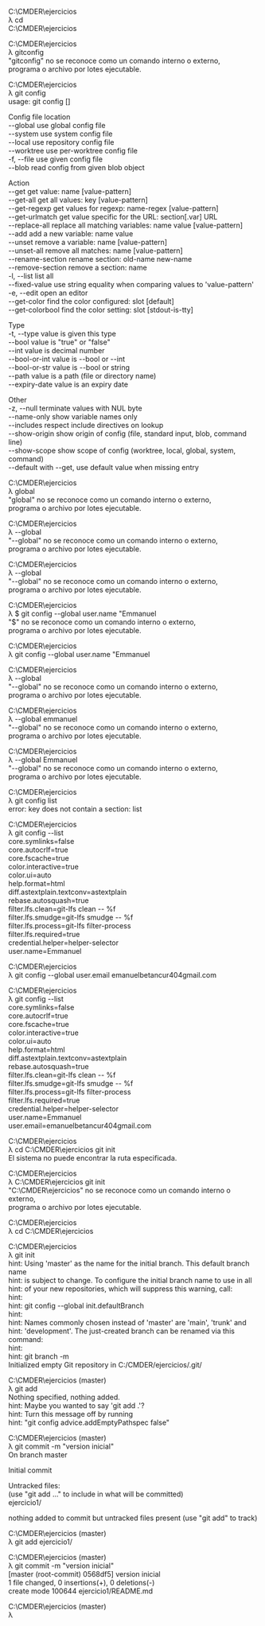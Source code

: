 C:\CMDER\ejercicios                                                                                                                                                     
λ cd                                                                                                                                                                    
C:\CMDER\ejercicios                                                                                                                                                     
                                                                                                                                                                        
C:\CMDER\ejercicios                                                                                                                                                     
λ gitconfig                                                                                                                                                             
"gitconfig" no se reconoce como un comando interno o externo,                                                                                                           
programa o archivo por lotes ejecutable.                                                                                                                                
                                                                                                                                                                        
C:\CMDER\ejercicios                                                                                                                                                     
λ git config                                                                                                                                                            
usage: git config [<options>]                                                                                                                                           
                                                                                                                                                                        
Config file location                                                                                                                                                    
    --global              use global config file                                                                                                                        
    --system              use system config file                                                                                                                        
    --local               use repository config file                                                                                                                    
    --worktree            use per-worktree config file                                                                                                                  
    -f, --file <file>     use given config file                                                                                                                         
    --blob <blob-id>      read config from given blob object                                                                                                            
                                                                                                                                                                        
Action                                                                                                                                                                  
    --get                 get value: name [value-pattern]                                                                                                               
    --get-all             get all values: key [value-pattern]                                                                                                           
    --get-regexp          get values for regexp: name-regex [value-pattern]                                                                                             
    --get-urlmatch        get value specific for the URL: section[.var] URL                                                                                             
    --replace-all         replace all matching variables: name value [value-pattern]                                                                                    
    --add                 add a new variable: name value                                                                                                                
    --unset               remove a variable: name [value-pattern]                                                                                                       
    --unset-all           remove all matches: name [value-pattern]                                                                                                      
    --rename-section      rename section: old-name new-name                                                                                                             
    --remove-section      remove a section: name                                                                                                                        
    -l, --list            list all                                                                                                                                      
    --fixed-value         use string equality when comparing values to 'value-pattern'                                                                                  
    -e, --edit            open an editor                                                                                                                                
    --get-color           find the color configured: slot [default]                                                                                                     
    --get-colorbool       find the color setting: slot [stdout-is-tty]                                                                                                  
                                                                                                                                                                        
Type                                                                                                                                                                    
    -t, --type <type>     value is given this type                                                                                                                      
    --bool                value is "true" or "false"                                                                                                                    
    --int                 value is decimal number                                                                                                                       
    --bool-or-int         value is --bool or --int                                                                                                                      
    --bool-or-str         value is --bool or string                                                                                                                     
    --path                value is a path (file or directory name)                                                                                                      
    --expiry-date         value is an expiry date                                                                                                                       
                                                                                                                                                                        
Other                                                                                                                                                                   
    -z, --null            terminate values with NUL byte                                                                                                                
    --name-only           show variable names only                                                                                                                      
    --includes            respect include directives on lookup                                                                                                          
    --show-origin         show origin of config (file, standard input, blob, command line)                                                                              
    --show-scope          show scope of config (worktree, local, global, system, command)                                                                               
    --default <value>     with --get, use default value when missing entry                                                                                              
                                                                                                                                                                        
                                                                                                                                                                        
C:\CMDER\ejercicios                                                                                                                                                     
λ global                                                                                                                                                                
"global" no se reconoce como un comando interno o externo,                                                                                                              
programa o archivo por lotes ejecutable.                                                                                                                                
                                                                                                                                                                        
C:\CMDER\ejercicios                                                                                                                                                     
λ --global                                                                                                                                                              
"--global" no se reconoce como un comando interno o externo,                                                                                                            
programa o archivo por lotes ejecutable.                                                                                                                                
                                                                                                                                                                        
C:\CMDER\ejercicios                                                                                                                                                     
λ --global                                                                                                                                                              
"--global" no se reconoce como un comando interno o externo,                                                                                                            
programa o archivo por lotes ejecutable.                                                                                                                                
                                                                                                                                                                        
C:\CMDER\ejercicios                                                                                                                                                     
λ $ git config --global user.name "Emmanuel                                                                                                                             
"$" no se reconoce como un comando interno o externo,                                                                                                                   
programa o archivo por lotes ejecutable.                                                                                                                                
                                                                                                                                                                        
C:\CMDER\ejercicios                                                                                                                                                     
λ git config --global user.name "Emmanuel                                                                                                                               
                                                                                                                                                                        
C:\CMDER\ejercicios                                                                                                                                                     
λ --global                                                                                                                                                              
"--global" no se reconoce como un comando interno o externo,                                                                                                            
programa o archivo por lotes ejecutable.                                                                                                                                
                                                                                                                                                                        
C:\CMDER\ejercicios                                                                                                                                                     
λ --global emmanuel                                                                                                                                                     
"--global" no se reconoce como un comando interno o externo,                                                                                                            
programa o archivo por lotes ejecutable.                                                                                                                                
                                                                                                                                                                        
C:\CMDER\ejercicios                                                                                                                                                     
λ --global Emmanuel                                                                                                                                                     
"--global" no se reconoce como un comando interno o externo,                                                                                                            
programa o archivo por lotes ejecutable.                                                                                                                                
                                                                                                                                                                        
C:\CMDER\ejercicios                                                                                                                                                     
λ git config list                                                                                                                                                       
error: key does not contain a section: list                                                                                                                             
                                                                                                                                                                        
C:\CMDER\ejercicios                                                                                                                                                     
λ git config --list                                                                                                                                                     
core.symlinks=false                                                                                                                                                     
core.autocrlf=true                                                                                                                                                      
core.fscache=true                                                                                                                                                       
color.interactive=true                                                                                                                                                  
color.ui=auto                                                                                                                                                           
help.format=html                                                                                                                                                        
diff.astextplain.textconv=astextplain                                                                                                                                   
rebase.autosquash=true                                                                                                                                                  
filter.lfs.clean=git-lfs clean -- %f                                                                                                                                    
filter.lfs.smudge=git-lfs smudge -- %f                                                                                                                                  
filter.lfs.process=git-lfs filter-process                                                                                                                               
filter.lfs.required=true                                                                                                                                                
credential.helper=helper-selector                                                                                                                                       
user.name=Emmanuel                                                                                                                                                      
                                                                                                                                                                        
C:\CMDER\ejercicios                                                                                                                                                     
λ git config --global user.email emanuelbetancur404gmail.com                                                                                                            
                                                                                                                                                                        
C:\CMDER\ejercicios                                                                                                                                                     
λ git config --list                                                                                                                                                     
core.symlinks=false                                                                                                                                                     
core.autocrlf=true                                                                                                                                                      
core.fscache=true                                                                                                                                                       
color.interactive=true                                                                                                                                                  
color.ui=auto                                                                                                                                                           
help.format=html                                                                                                                                                        
diff.astextplain.textconv=astextplain                                                                                                                                   
rebase.autosquash=true                                                                                                                                                  
filter.lfs.clean=git-lfs clean -- %f                                                                                                                                    
filter.lfs.smudge=git-lfs smudge -- %f                                                                                                                                  
filter.lfs.process=git-lfs filter-process                                                                                                                               
filter.lfs.required=true                                                                                                                                                
credential.helper=helper-selector                                                                                                                                       
user.name=Emmanuel                                                                                                                                                      
user.email=emanuelbetancur404gmail.com                                                                                                                                  
                                                                                                                                                                        
C:\CMDER\ejercicios                                                                                                                                                     
λ cd C:\CMDER\ejercicios git init                                                                                                                                       
El sistema no puede encontrar la ruta especificada.                                                                                                                     
                                                                                                                                                                        
C:\CMDER\ejercicios                                                                                                                                                     
λ C:\CMDER\ejercicios git init                                                                                                                                          
"C:\CMDER\ejercicios" no se reconoce como un comando interno o externo,                                                                                                 
programa o archivo por lotes ejecutable.                                                                                                                                
                                                                                                                                                                        
C:\CMDER\ejercicios                                                                                                                                                     
λ cd C:\CMDER\ejercicios                                                                                                                                                
                                                                                                                                                                        
C:\CMDER\ejercicios                                                                                                                                                     
λ git init                                                                                                                                                              
hint: Using 'master' as the name for the initial branch. This default branch name                                                                                       
hint: is subject to change. To configure the initial branch name to use in all                                                                                          
hint: of your new repositories, which will suppress this warning, call:                                                                                                 
hint:                                                                                                                                                                   
hint:   git config --global init.defaultBranch <name>                                                                                                                   
hint:                                                                                                                                                                   
hint: Names commonly chosen instead of 'master' are 'main', 'trunk' and                                                                                                 
hint: 'development'. The just-created branch can be renamed via this command:                                                                                           
hint:                                                                                                                                                                   
hint:   git branch -m <name>                                                                                                                                            
Initialized empty Git repository in C:/CMDER/ejercicios/.git/                                                                                                           
                                                                                                                                                                        
C:\CMDER\ejercicios (master)                                                                                                                                            
λ git add                                                                                                                                                               
Nothing specified, nothing added.                                                                                                                                       
hint: Maybe you wanted to say 'git add .'?                                                                                                                              
hint: Turn this message off by running                                                                                                                                  
hint: "git config advice.addEmptyPathspec false"                                                                                                                        
                                                                                                                                                                        
C:\CMDER\ejercicios (master)                                                                                                                                            
λ git commit -m "version inicial"                                                                                                                                       
On branch master                                                                                                                                                        
                                                                                                                                                                        
Initial commit                                                                                                                                                          
                                                                                                                                                                        
Untracked files:                                                                                                                                                        
  (use "git add <file>..." to include in what will be committed)                                                                                                        
        ejercicio1/                                                                                                                                                     
                                                                                                                                                                        
nothing added to commit but untracked files present (use "git add" to track)                                                                                            
                                                                                                                                                                        
C:\CMDER\ejercicios (master)                                                                                                                                            
λ git add ejercicio1/                                                                                                                                                   
                                                                                                                                                                        
C:\CMDER\ejercicios (master)                                                                                                                                            
λ git commit -m "version inicial"                                                                                                                                       
[master (root-commit) 0568df5] version inicial                                                                                                                          
 1 file changed, 0 insertions(+), 0 deletions(-)                                                                                                                        
 create mode 100644 ejercicio1/README.md                                                                                                                                
                                                                                                                                                                        
C:\CMDER\ejercicios (master)                                                                                                                                            
λ                                                                                                                                                                       